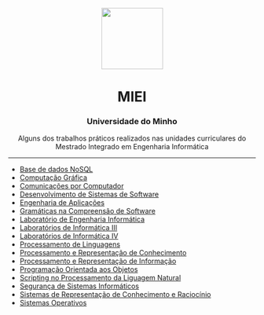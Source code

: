 <p align="center">
 <img src="https://facs2017.di.uminho.pt/sites/default/files/logo_UMEENG_sem_nome.jpg" align="center" height="125"> <br/>
</p>
<h1 align="center">MIEI</h1>
<h3 align="center">Universidade do Minho</h3>
<p  align="center"> Alguns dos trabalhos práticos realizados nas unidades curriculares do Mestrado Integrado em Engenharia Informática </p>

---

 - [Base de dados NoSQL](https://github.com/LuisRamos99/MIEI-UMinho/tree/main/BDNoSQL_TP) <br/>
 - [Computação Gráfica](https://github.com/LuisRamos99/MIEI-UMinho/tree/main/CG-TP) <br/>
 - [Comunicações por Computador](https://github.com/LuisRamos99/MIEI-UMinho/tree/main/CC_TPS) <br/>
 - [Desenvolvimento de Sistemas de Software](https://github.com/LuisRamos99/MIEI-UMinho/tree/main/DSS_TP) <br/>
 - [Engenharia de Aplicações](https://github.com/LuisRamos99/MIEI-UMinho/tree/main/EA_TP) <br/>
 - [Gramáticas na Compreensão de Software](https://github.com/LuisRamos99/MIEI-UMinho/tree/main/GCS_TP) <br/>
 - [Laboratório de Engenharia Informática](https://github.com/LuisRamos99/MIEI-UMinho/tree/main/LEI) <br/>
 - [Laboratórios de Informática III](https://github.com/LuisRamos99/MIEI-UMinho/tree/main/LI3) <br/>
 - [Laboratórios de Informática IV](https://github.com/LuisRamos99/MIEI-UMinho/tree/main/LI4) <br/>
 - [Processamento de Linguagens](https://github.com/LuisRamos99/MIEI-UMinho/tree/main/PL_TP2)<br/>
 - [Processamento e Representação de Conhecimento](https://github.com/LuisRamos99/MIEI-UMinho/tree/main/PRC_TP) <br/>
 - [Processamento e Representação de Informação](https://github.com/LuisRamos99/MIEI-UMinho/tree/main/PRI_TP)<br/>
 - [Programação Orientada aos Objetos](https://github.com/LuisRamos99/MIEI-UMinho/tree/main/POO_TP) <br/>
 - [Scripting no Processamento da Liguagem Natural](https://github.com/LuisRamos99/MIEI-UMinho/tree/main/SPLN_TP) <br/>
 - [Segurança de Sistemas Informáticos](https://github.com/LuisRamos99/MIEI-UMinho/tree/main/SSI_TP) <br/>
 - [Sistemas de Representação de Conhecimento e Raciocínio](https://github.com/LuisRamos99/MIEI-UMinho/tree/main/SRCR_TP) <br/>
 - [Sistemas Operativos](https://github.com/LuisRamos99/MIEI-UMinho/tree/main/SO_TP) <br/>
